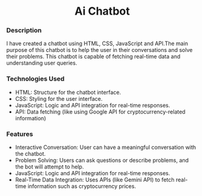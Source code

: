 
<h1 align="center">Ai Chatbot</h1>
    <h3 align="left">Description
</h3>
 <p>
I have created a chatbot using HTML, CSS, JavaScript and API.The main purpose of this chatbot is to help the user in their conversations and solve their problems. This chatbot is capable of fetching real-time data and understanding user queries.

</p>
<h3 align="left" >Technologies Used</h3>
<ul>
    <li>HTML: Structure for the chatbot interface.</li>
      <li>CSS: Styling for the user interface.</li>
      <li>JavaScript: Logic and API integration for real-time responses.
</li>
    <li>API: Data fetching (like using Google API for cryptocurrency-related information)</li>
</ul>
<h3 align="left" > Features</h3>
<ul>
    <li>Interactive Conversation: User can have a meaningful conversation with the chatbot.</li>
      <li>Problem Solving: Users can ask questions or describe problems, and the bot will attempt to help.</li>
      <li>JavaScript: Logic and API integration for real-time responses.
</li>
    <li>Real-Time Data Integration: Uses APIs (like Gemini API) to fetch real-time information such as cryptocurrency prices.</li>
</ul>


 

